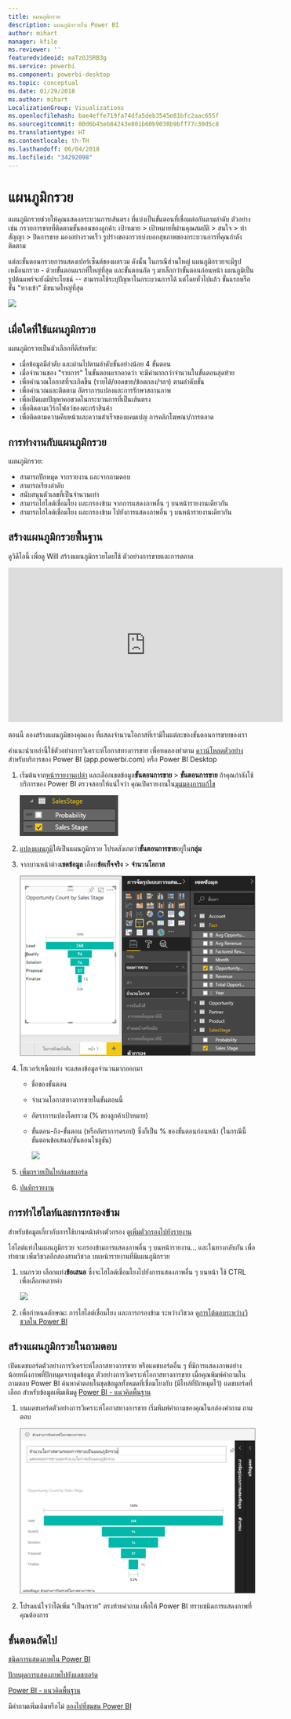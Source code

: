```yaml
---
title: แผนภูมิกรวย
description: แผนภูมิกรวยใน Power BI
author: mihart
manager: kfile
ms.reviewer: ''
featuredvideoid: maTzOJSRB3g
ms.service: powerbi
ms.component: powerbi-desktop
ms.topic: conceptual
ms.date: 01/29/2018
ms.author: mihart
LocalizationGroup: Visualizations
ms.openlocfilehash: bae4effe719fa74dfa5deb3545e81bfc2aac655f
ms.sourcegitcommit: 80d6b45eb84243e801b60b9038b9bff77c30d5c8
ms.translationtype: HT
ms.contentlocale: th-TH
ms.lasthandoff: 06/04/2018
ms.locfileid: "34292098"
---
```

# <a name="funnel-charts"></a>แผนภูมิกรวย
แผนภูมิกรวยช่วยให้คุณแสดงกระบวนการเส้นตรง ที่แบ่งเป็นขั้นตอนที่เชื่อมต่อกันตามลำดับ ตัวอย่างเช่น กรวยการขายที่ติดตามขั้นตอนของลูกค้า: เป้าหมาย \> เป้าหมายที่ผ่านคุณสมบัติ \> สนใจ \> ทำสัญญา \> ปิดการขาย  มองอย่างรวดเร็ว รูปร่างของกรวยบ่งบอกสุขภาพของกระบวนการที่คุณกำลังติดตาม

แต่ละขั้นตอนกรวยการแสดงเปอร์เซ็นต์ของผลรวม ดังนั้น ในกรณีส่วนใหญ่ แผนภูมิกรวยจะมีรูปเหมือนกรวย - ด้วยขั้นตอนแรกที่ใหญ่ที่สุด และขั้นตอนถัด ๆ มาเล็กกว่าขั้นตอนก่อนหน้า  แผนภูมิเป็นรูปต้นแพร์จะยังมีประโยชน์ -- สามารถใช้ระบุปัญหาในกระบวนการได้  แต่โดยทั่วไปแล้ว ขั้นแรกหรือขั้น "ทางเข้า" มีขนาดใหญ่ที่สุด

![](media/power-bi-visualization-funnel-charts/funnelplain.png)

## <a name="when-to-use-a-funnel-chart"></a>เมื่อใดที่ใช้แผนภูมิกรวย
แผนภูมิกรวยเป็นตัวเลือกที่ดีสำหรับ:

* เมื่อข้อมูลมีลำดับ และผ่านไปตามลำดับขั้นอย่างน้อย 4 ขั้นตอน
* เมื่อจำนวนของ "รายการ" ในขั้นตอนแรกคาดว่า จะมีค่ามากกว่าจำนวนในขั้นตอนสุดท้าย
* เพื่อคำนวณโอกาสที่จะเกิดขึ้น (รายได้/ยอดขาย/ข้อตกลง/ฯลฯ) ตามลำดับขั้น
* เพื่อคำนวณและติดตาม อัตราการแปลงและการรักษาสถานภาพ
* เพื่อเปิดเผยปัญหาคอขวดในกระบวนการที่เป็นเส้นตรง
* เพื่อติดตามเวิร์กโฟลว์ของตะกร้าสินค้า
* เพื่อติดตามความคืบหน้าและความสำเร็จของแคมเปญ การคลิกโฆษณา/การตลาด

## <a name="working-with-funnel-charts"></a>การทำงานกับแผนภูมิกรวย
แผนภูมิกรวย:

* สามารถปักหมุด จากรายงาน และจากถามตอบ
* สามารถเรียงลำดับ
* สนับสนุนตัวเลขที่เป็นจำนวนเท่า
* สามารถไฮไลต์เชื่อมโยง และกรองข้าม จากการแสดงภาพอื่น ๆ บนหน้ารายงานเดียวกัน
* สามารถไฮไลต์เชื่อมโยง และกรองข้าม ไปยังการแสดงภาพอื่น ๆ บนหน้ารายงานเดียวกัน

## <a name="create-a-basic-funnel-chart"></a>สร้างแผนภูมิกรวยพื้นฐาน
ดูวิดีโอนี้ เพื่อดู Will สร้างแผนภูมิกรวยโดยใช้ ตัวอย่างการขายและการตลาด

<iframe width="560" height="315" src="https://www.youtube.com/embed/qKRZPBnaUXM" frameborder="0" allow="autoplay; encrypted-media" allowfullscreen></iframe>


ตอนนี้ ลองสร้างแผนภูมิของคุณเอง ที่แสดงจำนวนโอกาสที่เรามีในแต่ละของขั้นตอนการขายของเรา

คำแนะนำเหล่านี้ใช้ตัวอย่างการวิเคราะห์โอกาสทางการขาย เพื่อทดลองทำตาม [ดาวน์โหลดตัวอย่าง](sample-datasets.md)สำหรับบริการของ Power BI (app.powerbi.com) หรือ Power BI Desktop   

1. เริ่มต้นจาก[หน้ารายงานเปล่า](power-bi-report-add-page.md) และเลือกเขตข้อมูล**ขั้นตอนการขาย** \> **ขั้นตอนการขาย** ถ้าคุณกำลังใช้บริการของ Power BI ตรวจสอบให้แน่ใจว่า คุณเปิดรายงานใน[มุมมองการแก้ไข](service-interact-with-a-report-in-editing-view.md)
   
    ![](media/power-bi-visualization-funnel-charts/funnelselectfield_new.png)
2. [แปลงแผนภูมิ](power-bi-report-change-visualization-type.md)ให้เป็นแผนภูมิกรวย โปรดสังเกตว่า**ขั้นตอนการขาย**อยู่ใน**กลุ่ม** 
3. จากบานหน้าต่าง**เขตข้อมูล** เลือก**ข้อเท็จจริง** \> **จำนวนโอกาส**
   
    ![](media/power-bi-visualization-funnel-charts/power-bi-funnel.png)
4. โฮเวอร์เหนือแท่ง จะแสดงข้อมูลจำนวนมากออกมา
   
   * ชื่อของขั้นตอน
   * จำนวนโอกาสทางการขายในขั้นตอนนี้
   * อัตราการแปลงโดยรวม (% ของลูกค้าเป้าหมาย) 
   * ขั้นตอน-ถึง-ขั้นตอน (หรืออัตราการดรอป) ซึ่งก็เป็น % ของขั้นตอนก่อนหน้า (ในกรณีนี้ ขั้นตอนข้อเสนอ/ขั้นตอนโซลูชัน)
     
     ![](media/power-bi-visualization-funnel-charts/funnelhover_new.png)
5. [เพิ่มกรวยเป็นไทล์แดชบอร์ด](service-dashboard-tiles.md) 
6. [บันทึกรายงาน](service-report-save.md)

## <a name="highlighting-and-cross-filtering"></a>การทำไฮไลท์และการกรองข้าม
สำหรับข้อมูลเกี่ยวกับการใช้บานหน้าต่างตัวกรอง ดู[เพิ่มตัวกรองไปยังรายงาน](power-bi-report-add-filter.md)

ไฮไลต์แท่งในแผนภูมิกรวย จะกรองข้ามการแสดงภาพอื่น ๆ บนหน้ารายงาน... และในทางกลับกัน เพื่อทำตาม เพิ่มวิชวลอีกสองสามวิชวล บนหน้ารายงานที่มีแผนภูมิกรวย

1. บนกรวย เลือกแท่ง**ข้อเสนอ** ซึ่งจะไฮไลต์เชื่อมโยงไปยังการแสดงภาพอื่น ๆ บนหน้า ใช้ CTRL เพื่อเลือกหลายค่า
   
   ![](media/power-bi-visualization-funnel-charts/funnelchartnoowl.gif)
2. เพื่อกำหนดลักษณะ การไฮไลต์เชื่อมโยง และการกรองข้าม ระหว่างวิชวล ดู[การโต้ตอบระหว่างวิชวลใน Power BI](service-reports-visual-interactions.md)

## <a name="create-a-funnel-chart-in-qa"></a>สร้างแผนภูมิกรวยในถามตอบ
เปิดแดชบอร์ดตัวอย่างการวิเคราะห์โอกาสทางการขาย หรือแดชบอร์ดอื่น ๆ ที่มีการแสดงภาพอย่างน้อยหนึ่งภาพที่ปักหมุดจากชุดข้อมูล ตัวอย่างการวิเคราะห์โอกาสทางการขาย  เมื่อคุณพิมพ์คำถามในถามตอบ Power BI ค้นหาคำตอบในชุดข้อมูลทั้งหมดที่เชื่อมโยงกับ (มีไทล์ที่ปักหมุดไว้) แดชบอร์ดที่เลือก สำหรับข้อมูลเพิ่มเติมดู [Power BI - แนวคิดพื้นฐาน](service-basic-concepts.md)

1. บนแดชบอร์ดตัวอย่างการวิเคราะห์โอกาสทางการขาย เริ่มพิมพ์คำถามของคุณในกล่องคำถาม ถามตอบ
   
   ![](media/power-bi-visualization-funnel-charts/funnelfromqna_new.png)
   
2. โปรดแน่ใจว่าได้เพิ่ม "เป็นกรวย" ตรงท้ายคำถาม เพื่อให้ Power BI ทราบชนิดการแสดงภาพที่คุณต้องการ

## <a name="next-steps"></a>ขั้นตอนถัดไป
[ชนิดการแสดงภาพใน Power BI](power-bi-visualization-types-for-reports-and-q-and-a.md)

[ปักหมุดการแสดงภาพไปยังแดชบอร์ด](service-dashboard-pin-tile-from-report.md)

[Power BI - แนวคิดพื้นฐาน](service-basic-concepts.md)

มีคำถามเพิ่มเติมหรือไม่ [ลองไปที่ชุมชน Power BI](http://community.powerbi.com/)

